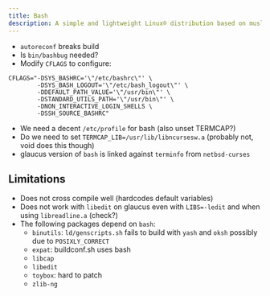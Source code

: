 ```yaml
---
title: Bash
description: A simple and lightweight Linux® distribution based on musl libc and toybox
---
```


- `autoreconf` breaks build
- Is `bin/bashbug` needed?
- Modify `CFLAGS` to configure:
```
CFLAGS="-DSYS_BASHRC='\"/etc/bashrc\"' \
        -DSYS_BASH_LOGOUT='\"/etc/bash_logout\"' \
        -DDEFAULT_PATH_VALUE='\"/usr/bin\"' \
        -DSTANDARD_UTILS_PATH='\"/usr/bin\"' \
        -DNON_INTERACTIVE_LOGIN_SHELLS \
        -DSSH_SOURCE_BASHRC"
```
- We need a decent `/etc/profile` for bash (also unset TERMCAP?)
- Do we need to set `TERMCAP_LIB=/usr/lib/libncursesw.a` (probably not, void does this though)
- glaucus version of `bash` is linked against `terminfo` from `netbsd-curses`

## Limitations
- Does not cross compile well (hardcodes default variables)
- Does not work with `libedit` on glaucus even with `LIBS=-ledit` and when using `libreadline.a` (check?)
- The following packages depend on `bash`:
  - `binutils`: `ld/genscripts.sh` fails to build with `yash` and `oksh` possibly due to `POSIXLY_CORRECT`
  - `expat`: buildconf.sh uses bash
  - `libcap`
  - `libedit`
  - `toybox`: hard to patch
  - `zlib-ng`
